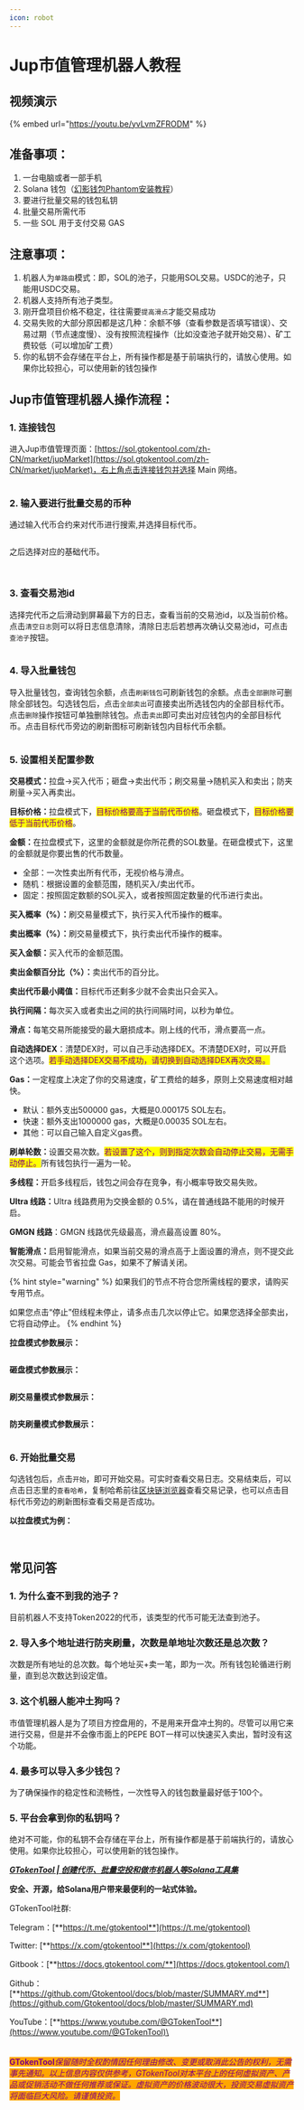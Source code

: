 ```yaml
---
icon: robot
---
```


# Jup市值管理机器人教程

## 视频演示

{% embed url="https://youtu.be/yvLvmZFRODM" %}

## 准备事项：

1. 一台电脑或者一部手机
2. Solana 钱包（[幻影钱包Phantom安装教程](https://docs.gtokentool.com/solana/auxiliary-tutorial/phantom-wallet-installation)）
3. 要进行批量交易的钱包私钥
4. 批量交易所需代币
5. 一些 SOL 用于支付交易 GAS

## 注意事项： <a href="#zhu-yi-shi-xiang" id="zhu-yi-shi-xiang"></a>

1. 机器人为`单路由`模式：即，SOL的池子，只能用SOL交易。USDC的池子，只能用USDC交易。
2. 机器人支持所有池子类型。
3. 刚开盘项目价格不稳定，往往需要`提高滑点`才能交易成功
4. 交易失败的大部分原因都是这几种：余额不够（查看参数是否填写错误）、交易过期（节点速度慢）、没有按照流程操作（比如没查池子就开始交易）、矿工费较低（可以增加矿工费）
5. 你的私钥不会存储在平台上，所有操作都是基于前端执行的，请放心使用。如果你比较担心，可以使用新的钱包操作

## Jup市值管理机器人操作流程：

### 1. 连接钱包

进入Jup市值管理页面：[https://sol.gtokentool.com/zh-CN/market/jupMarket](https://sol.gtokentool.com/zh-CN/market/jupMarket)，右上角点击连接钱包并选择 Main 网络。

<figure><img src="../../.gitbook/assets/Snipaste_2025-08-11_13-37-31.png" alt=""><figcaption></figcaption></figure>

### 2. 输入要进行批量交易的币种

通过输入代币合约来对代币进行搜索,并选择目标代币。

<figure><img src="../../.gitbook/assets/Snipaste_2025-08-11_13-37-56.png" alt=""><figcaption></figcaption></figure>

之后选择对应的基础代币。

<figure><img src="../../.gitbook/assets/Snipaste_2025-05-15_16-35-03.png" alt=""><figcaption></figcaption></figure>

<figure><img src="../../.gitbook/assets/Snipaste_2025-08-11_13-38-14.png" alt=""><figcaption></figcaption></figure>

### 3. 查看交易池id

选择完代币之后滑动到屏幕最下方的日志，查看当前的交易池id，以及当前价格。点击`清空日志`则可以将日志信息清除，清除日志后若想再次确认交易池id，可点击`查池子`按钮。

<figure><img src="../../.gitbook/assets/Snipaste_2025-08-11_13-39-41.png" alt=""><figcaption></figcaption></figure>

### 4. 导入批量钱包

导入批量钱包，查询钱包余额，点击`刷新钱包`可刷新钱包的余额。点击`全部删除`可删除全部钱包。勾选钱包后，点击`全部卖出`可直接卖出所选钱包内的全部目标代币。点击`删除`操作按钮可单独删除钱包。点击`卖出`即可卖出对应钱包内的全部目标代币。点击目标代币旁边的刷新图标可刷新钱包内目标代币余额。

<figure><img src="../../.gitbook/assets/Snipaste_2025-08-11_13-41-33.png" alt=""><figcaption></figcaption></figure>

### 5. 设置相关配置参数

**交易模式：**&#x62C9;盘→买入代币；砸盘→卖出代币；刷交易量→随机买入和卖出；防夹刷量→买入再卖出。

**目标价格：**&#x62C9;盘模式下，<mark style="color:purple;">目标价格要高于当前代币价格</mark>。砸盘模式下，<mark style="color:purple;">目标价格要低于当前代币价格</mark>。

**金额：**&#x5728;拉盘模式下，这里的金额就是你所花费的SOL数量。在砸盘模式下，这里的金额就是你要出售的代币数量。

* 全部：一次性卖出所有代币，无视价格与滑点。
* 随机：根据设置的金额范围，随机买入/卖出代币。
* 固定：按照固定数额的SOL买入，或者按照固定数量的代币进行卖出。

**买入概率（%）：**&#x5237;交易量模式下，执行买入代币操作的概率。

**卖出概率（%）：**&#x5237;交易量模式下，执行卖出代币操作的概率。

**买入金额：**&#x4E70;入代币的金额范围。

**卖出金额百分比（%）：**&#x5356;出代币的百分比。

**卖出代币最小阈值：**&#x76EE;标代币还剩多少就不会卖出只会买入。

**执行间隔：**&#x6BCF;次买入或者卖出之间的执行间隔时间，以秒为单位。

**滑点：**&#x6BCF;笔交易所能接受的最大磨损成本。刚上线的代币，滑点要高一点。

**自动选择DEX**：清楚DEX时，可以自己手动选择DEX。不清楚DEX时，可以开启这个选项。<mark style="color:purple;">若手动选择DEX交易不成功，请切换到自动选择DEX再次交易。</mark>

**Gas：**&#x4E00;定程度上决定了你的交易速度，矿工费给的越多，原则上交易速度相对越快。

* 默认：额外支出500000 gas，大概是0.000175 SOL左右。
* 快速：额外支出1000000 gas，大概是0.00035 SOL左右。
* 其他：可以自己输入自定义gas费。

**刷单轮数：**&#x8BBE;置交易次数。<mark style="color:purple;">若设置了这个，则到指定次数会自动停止交易，无需手动停止。</mark>所有钱包执行一遍为一轮。

**多线程：**&#x5F00;启多线程后，钱包之间会存在竞争，有小概率导致交易失败。

**Ultra 线路：**&#x55;ltra 线路费用为交换金额的 0.5%，请在普通线路不能用的时候开启。

**GMGN 线路**：GMGN 线路优先级最高，滑点最高设置 80%。

**智能滑点：**&#x542F;用智能滑点，如果当前交易的滑点高于上面设置的滑点，则不提交此次交易。可能会节省拉盘 Gas，如果不了解请关闭。

{% hint style="warning" %}
如果我们的节点不符合您所需线程的要求，请购买专用节点。

如果您点击“停止”但线程未停止，请多点击几次以停止它。如果您选择全部卖出，它将自动停止。
{% endhint %}

**拉盘模式参数展示：**

<figure><img src="../../.gitbook/assets/Snipaste_2025-08-11_13-45-02.png" alt=""><figcaption></figcaption></figure>

**砸盘模式参数展示：**

<figure><img src="../../.gitbook/assets/Snipaste_2025-08-11_13-46-05.png" alt=""><figcaption></figcaption></figure>

**刷交易量模式参数展示：**

<figure><img src="../../.gitbook/assets/Snipaste_2025-08-11_13-47-22.png" alt=""><figcaption></figcaption></figure>

**防夹刷量模式参数展示：**

<figure><img src="../../.gitbook/assets/Snipaste_2025-08-11_13-48-23.png" alt=""><figcaption></figcaption></figure>

### 6. 开始批量交易

勾选钱包后，点击`开始`，即可开始交易。可实时查看交易日志。交易结束后，可以点击日志里的`查看哈希`，复制哈希前往[区块链浏览器](https://solscan.io/)查看交易记录，也可以点击目标代币旁边的刷新图标查看交易是否成功。

**以拉盘模式为例：**

<figure><img src="../../.gitbook/assets/Snipaste_2025-08-11_13-49-46.png" alt=""><figcaption></figcaption></figure>

<figure><img src="../../.gitbook/assets/Snipaste_2025-08-11_13-50-06.png" alt=""><figcaption></figcaption></figure>

## 常见问答

### 1. 为什么查不到我的池子？

目前机器人不支持Token2022的代币，该类型的代币可能无法查到池子。

### 2. 导入多个地址进行防夹刷量，次数是单地址次数还是总次数？

次数是所有地址的总次数。每个地址买+卖一笔，即为一次。所有钱包轮循进行刷量，直到总次数达到设定值。

### 3. 这个机器人能冲土狗吗？

市值管理机器人是为了项目方控盘用的，不是用来开盘冲土狗的。尽管可以用它来进行交易，但是并不会像市面上的PEPE BOT一样可以快速买入卖出，暂时没有这个功能。

### 4. 最多可以导入多少钱包？

为了确保操作的稳定性和流畅性，一次性导入的钱包数量最好低于100个。

### 5. 平台会拿到你的私钥吗？

绝对不可能，你的私钥不会存储在平台上，所有操作都是基于前端执行的，请放心使用。如果你比较担心，可以使用新的钱包操作。



[_**GTokenTool | 创建代币、批量空投和做市机器人等Solana工具集**_](https://sol.gtokentool.com)

**安全、开源，给Solana用户带来最便利的一站式体验。**



GTokenTool社群:

Telegram：[**https://t.me/gtokentool**](https://t.me/gtokentool)

Twitter:  [**https://x.com/gtokentool**](https://x.com/gtokentool)

Gitbook：[**https://docs.gtokentool.com/**](https://docs.gtokentool.com/)

Github：[**https://github.com/Gtokentool/docs/blob/master/SUMMARY.md**](https://github.com/Gtokentool/docs/blob/master/SUMMARY.md)

YouTube：[**https://www.youtube.com/@GTokenTool**](https://www.youtube.com/@GTokenTool)\
\
\
\
<mark style="color:purple;background-color:orange;">**GTokenTool**</mark>_<mark style="color:purple;background-color:orange;">保留随时全权酌情因任何理由修改、变更或取消此公告的权利，无需事先通知。以上信息内容仅供参考，GTokenTool对本平台上的任何虚拟资产、产品或促销活动不做任何推荐或保证。虚拟资产的价格波动很大，投资交易虚拟资产将面临巨大风险。请谨慎投资。</mark>_
